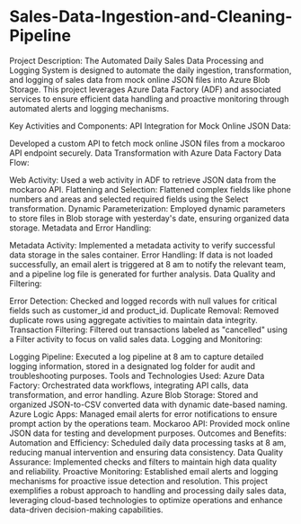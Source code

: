 # Sales-Data-Ingestion-and-Cleaning-Pipeline
Project Description:
The Automated Daily Sales Data Processing and Logging System is designed to automate the daily ingestion, transformation, and logging of sales data from mock online JSON files into Azure Blob Storage. This project leverages Azure Data Factory (ADF) and associated services to ensure efficient data handling and proactive monitoring through automated alerts and logging mechanisms.

Key Activities and Components:
API Integration for Mock Online JSON Data:

Developed a custom API to fetch mock online JSON files from a mockaroo API endpoint securely.
Data Transformation with Azure Data Factory Data Flow:

Web Activity: Used a web activity in ADF to retrieve JSON data from the mockaroo API.
Flattening and Selection: Flattened complex fields like phone numbers and areas and selected required fields using the Select transformation.
Dynamic Parameterization: Employed dynamic parameters to store files in Blob storage with yesterday's date, ensuring organized data storage.
Metadata and Error Handling:

Metadata Activity: Implemented a metadata activity to verify successful data storage in the sales container.
Error Handling: If data is not loaded successfully, an email alert is triggered at 8 am to notify the relevant team, and a pipeline log file is generated for further analysis.
Data Quality and Filtering:

Error Detection: Checked and logged records with null values for critical fields such as customer_id and product_id.
Duplicate Removal: Removed duplicate rows using aggregate activities to maintain data integrity.
Transaction Filtering: Filtered out transactions labeled as "cancelled" using a Filter activity to focus on valid sales data.
Logging and Monitoring:

Logging Pipeline: Executed a log pipeline at 8 am to capture detailed logging information, stored in a designated log folder for audit and troubleshooting purposes.
Tools and Technologies Used:
Azure Data Factory: Orchestrated data workflows, integrating API calls, data transformation, and error handling.
Azure Blob Storage: Stored and organized JSON-to-CSV converted data with dynamic date-based naming.
Azure Logic Apps: Managed email alerts for error notifications to ensure prompt action by the operations team.
Mockaroo API: Provided mock online JSON data for testing and development purposes.
Outcomes and Benefits:
Automation and Efficiency: Scheduled daily data processing tasks at 8 am, reducing manual intervention and ensuring data consistency.
Data Quality Assurance: Implemented checks and filters to maintain high data quality and reliability.
Proactive Monitoring: Established email alerts and logging mechanisms for proactive issue detection and resolution.
This project exemplifies a robust approach to handling and processing daily sales data, leveraging cloud-based technologies to optimize operations and enhance data-driven decision-making capabilities.
